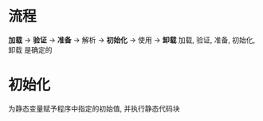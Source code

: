 # 流程
**加载** -> **验证** -> **准备** -> 解析 -> **初始化** -> 使用 -> **卸载**
加载, 验证, 准备, 初始化, 卸载 是确定的

# 初始化
为静态变量赋予程序中指定的初始值, 并执行静态代码块

